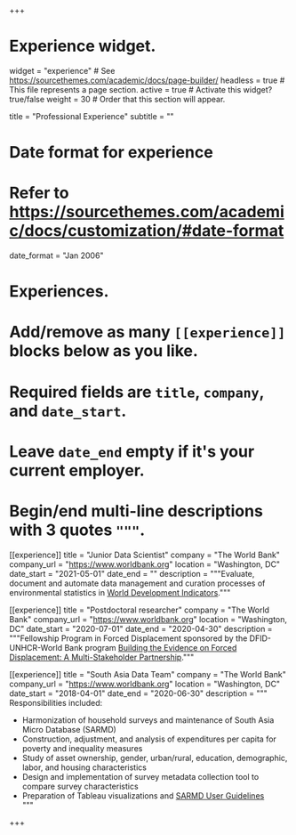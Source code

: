 +++
# Experience widget.
widget = "experience"  # See https://sourcethemes.com/academic/docs/page-builder/
headless = true  # This file represents a page section.
active = true  # Activate this widget? true/false
weight = 30  # Order that this section will appear.

title = "Professional Experience"
subtitle = ""

# Date format for experience
#   Refer to https://sourcethemes.com/academic/docs/customization/#date-format
date_format = "Jan 2006"

# Experiences.
#   Add/remove as many `[[experience]]` blocks below as you like.
#   Required fields are `title`, `company`, and `date_start`.
#   Leave `date_end` empty if it's your current employer.
#   Begin/end multi-line descriptions with 3 quotes `"""`.

[[experience]]
  title = "Junior Data Scientist"
  company = "The World Bank"
  company_url = "https://www.worldbank.org"
  location = "Washington, DC"
  date_start = "2021-05-01"
  date_end = ""
  description = """Evaluate, document and automate data management and curation processes of environmental statistics in [World Development Indicators](https://datatopics.worldbank.org/world-development-indicators/)."""

[[experience]]
  title = "Postdoctoral researcher"
  company = "The World Bank"
  company_url = "https://www.worldbank.org"
  location = "Washington, DC"
  date_start = "2020-07-01"
  date_end = "2020-04-30"
  description = """Fellowship Program in Forced Displacement sponsored by the DFID-UNHCR-World Bank program [Building the Evidence on Forced Displacement: A Multi-Stakeholder Partnership](https://www.worldbank.org/en/programs/building-the-evidence-on-forced-displacement)."""

[[experience]]
  title = "South Asia Data Team"
  company = "The World Bank"
  company_url = "https://www.worldbank.org"
  location = "Washington, DC"
  date_start = "2018-04-01"
  date_end = "2020-06-30"
  description = """
  Responsibilities included:
  
  * Harmonization of household surveys and maintenance of South Asia Micro Database (SARMD)
  * Construction, adjustment, and analysis of expenditures per capita for poverty and inequality measures
  * Study of asset ownership, gender, urban/rural, education, demographic, labor, and housing characteristics
  * Design and implementation of survey metadata collection tool to compare survey characteristics
  * Preparation of Tableau visualizations and [SARMD User Guidelines](https://worldbank.github.io/SARMD_guidelines/)  
  """

+++
